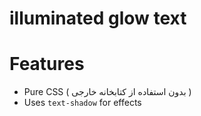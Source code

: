 # illuminated glow text 
# Features
- Pure CSS ( بدون استفاده از کتابخانه خارجی )
- Uses `text-shadow` for effects
